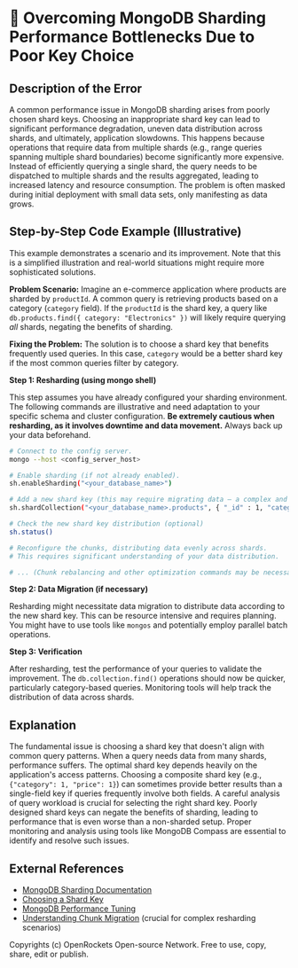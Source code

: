 # 🐞 Overcoming MongoDB Sharding Performance Bottlenecks Due to Poor Key Choice


## Description of the Error

A common performance issue in MongoDB sharding arises from poorly chosen shard keys.  Choosing an inappropriate shard key can lead to significant performance degradation, uneven data distribution across shards, and ultimately, application slowdowns.  This happens because operations that require data from multiple shards (e.g., range queries spanning multiple shard boundaries) become significantly more expensive.  Instead of efficiently querying a single shard, the query needs to be dispatched to multiple shards and the results aggregated, leading to increased latency and resource consumption.  The problem is often masked during initial deployment with small data sets, only manifesting as data grows.


## Step-by-Step Code Example (Illustrative)

This example demonstrates a scenario and its improvement. Note that this is a simplified illustration and real-world situations might require more sophisticated solutions.

**Problem Scenario:**  Imagine an e-commerce application where products are sharded by `productId`.  A common query is retrieving products based on a category (`category` field).  If the `productId` is the shard key, a query like `db.products.find({ category: "Electronics" })` will likely require querying *all* shards, negating the benefits of sharding.

**Fixing the Problem:** The solution is to choose a shard key that benefits frequently used queries.  In this case,  `category` would be a better shard key if the most common queries filter by category.


**Step 1: Resharding (using mongo shell)**

This step assumes you have already configured your sharding environment.  The following commands are illustrative and need adaptation to your specific schema and cluster configuration.  **Be extremely cautious when resharding, as it involves downtime and data movement.**  Always back up your data beforehand.

```bash
# Connect to the config server.
mongo --host <config_server_host>

# Enable sharding (if not already enabled).
sh.enableSharding("<your_database_name>")

# Add a new shard key (this may require migrating data – a complex and time-consuming process)
sh.shardCollection("<your_database_name>.products", { "_id" : 1, "category": 1 })

# Check the new shard key distribution (optional)
sh.status()

# Reconfigure the chunks, distributing data evenly across shards.
# This requires significant understanding of your data distribution.

# ... (Chunk rebalancing and other optimization commands may be necessary) ...
```


**Step 2: Data Migration (if necessary)**

Resharding might necessitate data migration to distribute data according to the new shard key.  This can be resource intensive and requires planning. You might have to use tools like `mongos` and potentially employ parallel batch operations.



**Step 3: Verification**

After resharding, test the performance of your queries to validate the improvement. The `db.collection.find()` operations should now be quicker, particularly category-based queries.  Monitoring tools will help track the distribution of data across shards.


## Explanation

The fundamental issue is choosing a shard key that doesn't align with common query patterns. When a query needs data from many shards, performance suffers.  The optimal shard key depends heavily on the application's access patterns.  Choosing a composite shard key (e.g., `{"category": 1, "price": 1}`) can sometimes provide better results than a single-field key if queries frequently involve both fields.  A careful analysis of query workload is crucial for selecting the right shard key. Poorly designed shard keys can negate the benefits of sharding, leading to performance that is even worse than a non-sharded setup.  Proper monitoring and analysis using tools like MongoDB Compass are essential to identify and resolve such issues.



## External References

* [MongoDB Sharding Documentation](https://www.mongodb.com/docs/manual/sharding/)
* [Choosing a Shard Key](https://www.mongodb.com/docs/manual/sharding/shard-key-selection/)
* [MongoDB Performance Tuning](https://www.mongodb.com/docs/manual/tutorial/performance-tuning/)
* [Understanding Chunk Migration](https://www.mongodb.com/docs/manual/core/sharding-chunk-migration/) (crucial for complex resharding scenarios)


Copyrights (c) OpenRockets Open-source Network. Free to use, copy, share, edit or publish.

